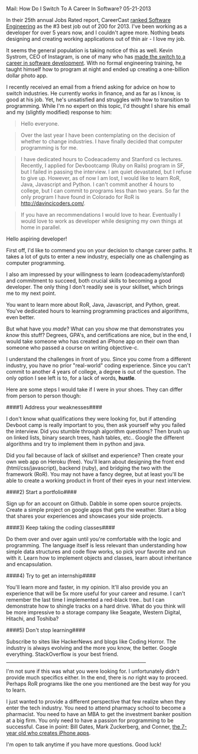 Mail: How Do I Switch To A Career In Software?
05-21-2013

In their 25th annual Jobs Rated report, CareerCast [ranked Software Engineering][1] as the #3 best job out of 200 for 2013. I've been working as a developer for over 5 years now, and I couldn't agree more. Nothing beats designing and creating working applications out of thin air - I love my job.

It seems the general population is taking notice of this as well. Kevin Systrom, CEO of Instagram, is one of many who has [made the switch to a career in software development][2]. With no formal engineering training, he taught himself how to program at night and ended up creating a one-billion dollar photo app.

I recently received an email from a friend asking for advice on how to switch industries. He currently works in finance, and as far as I know, is good at his job. Yet, he's unsatisfied and struggles with how to transition to programming. While I'm no expert on this topic, I'd thought I share his email and my (slightly modified) response to him:

> Hello everyone.

> Over the last year I have been contemplating on the decision of whether to change industries. I have finally decided that computer programming is for me.

> I have dedicated hours to Codeacademy and Stanford cs lectures. Recently, I applied for  Devbootcamp (Ruby on Rails) program in SF, but I failed in passing the interview.  I am quiet devastated, but I refuse to give up. However, as of now I am lost, I would like to learn RoR, Java, Javascript and Python. I can't commit another 4 hours to college, but I can commit to programs less than two years. So far the only program I have found in Colorado for RoR is http://davincicoders.com/.

> If you have an recommendations I would love to hear. Eventually I would love to work as developer while designing my own things at home in parallel.

Hello aspiring developer!

First off, I'd like to commend you on your decision to change career paths. It takes a lot of guts to enter a new industry, especially one as challenging as computer programming.

I also am impressed by your willingness to learn (codeacademy/stanford) and commitment to succeed, both crucial skills to becoming a good developer. The only thing I don't readily see is your skillset, which brings me to my next point.

You want to learn more about RoR, Java, Javascript, and Python, great. You've dedicated hours to learning programming practices and algorithms, even better.

But what have you *made*? What can you show me that demonstrates you *know* this stuff? Degrees, GPA's, and certifications are nice, but in the end, I would take someone who has created an iPhone app on their own than someone who passed a course on writing objective-c.

I understand the challenges in front of you. Since you come from a different industry, you have no prior "real-world" coding experience. Since you can't commit to another 4 years of college, a degree is out of the question. The only option I see left is to, for a lack of words, **hustle**. 

Here are some steps I would take if I were in your shoes. They can differ from person to person though:

####1) Address your weaknesses####

I don't know what qualifications they were looking for, but if attending Devboot camp is really important to you, then ask yourself why you failed the interview. Did you stumble through algorithm questions? Then brush up on linked lists, binary search trees, hash tables, etc.. Google the different algorithms and try to implement them in python and java.

Did you fail because of lack of skillset and experience? Then create your own web app on Heroku (free). You'll learn about designing the front end (html/css/javascript), backend (ruby), and bridging the two with the framework (RoR). You may not have a fancy degree, but at least you'll be able to create a working product in front of their eyes in your next interview.

####2) Start a portfolio####

Sign up for an account on Github. Dabble in some open source projects. Create a simple project on google apps that gets the weather. Start a blog that shares your experiences and showcases your side projects.

####3) Keep taking the coding classes####

Do them over and over again until you're comfortable with the logic and programming. The language itself is less relevant than understanding how simple data structures and code flow works, so pick your favorite and run with it. Learn how to implement objects and classes, learn about inheritance and encapsulation.

####4) Try to get an internship####

You'll learn more and faster, in my opinion. It'll also provide you an experience that will be 5x more useful for your career and resume. I can't remember the last time I implemented a red-black tree.. but I can demonstrate how to shingle tracks on a hard drive. What do you think will be more impressive to a storage company like Seagate, Western Digital, Hitachi, and Toshiba?

####5) Don't stop learning####

Subscribe to sites like HackerNews and blogs like Coding Horror. The industry is always evolving and the more you know, the better. Google everything. StackOverflow is your best friend.

<hr width="75%">

I'm not sure if this was what you were looking for. I unfortunately didn't provide much specifics either. In the end, there is *no* right way to proceed. Perhaps RoR programs like the one you mentioned are the best way for you to learn. 

I just wanted to provide a different perspective that few realize when they enter the tech industry. You need to attend pharmacy school to become a pharmacist. You need to have an MBA to get the investment banker position at a big firm. You only need to have a passion for programming to be successful. Case in point: Bill Gates, Mark Zuckerberg, and Conner, [the 7-year old who creates iPhone apps][3].

I'm open to talk anytime if you have more questions. Good luck!

[1]: http://www.careercast.com/jobs-rated/best-worst-jobs-2013
[2]: http://thenextweb.com/2012/04/10/instagrams-ceo-had-no-formal-programming-training-hes-a-marketer-who-learned-to-code-by-night/
[3]: http://news.cnet.com/8301-17938_105-20093715-1/meet-connor-a-7-year-old-iphone-app-developer/
